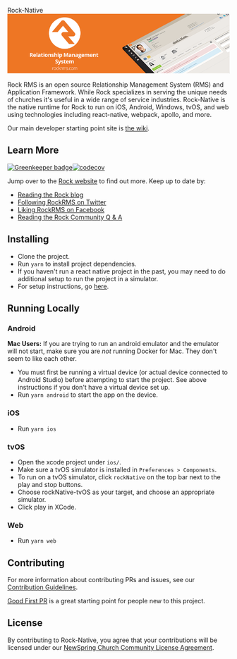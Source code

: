  Rock-Native
![Rock RMS](https://raw.githubusercontent.com/SparkDevNetwork/Rock/develop/Images/github-banner.png)

Rock RMS is an open source Relationship Management System (RMS) and Application
Framework. While Rock specializes in serving the unique needs of churches it's
useful in a wide range of service industries.  Rock-Native is the native runtime for Rock to run on iOS, Android, Windows, tvOS, and web using technologies including react-native, webpack, apollo, and more.

Our main developer starting point site is [the wiki](https://github.com/NewSpring/Rock-Native/wiki).

## Learn More

[![Greenkeeper badge](https://badges.greenkeeper.io/NewSpring/Rock-Native.svg)](https://greenkeeper.io/)[![codecov](https://codecov.io/gh/NewSpring/Rock-Native/branch/master/graph/badge.svg)](https://codecov.io/gh/NewSpring/Rock-Native)

Jump over to the [Rock website](http://www.rockrms.com/) to find out more. Keep up to date by:

* [Reading the Rock blog](http://www.rockrms.com/Rock/Connect)
* [Following RockRMS on Twitter](http://www.twitter.com/therockrms)
* [Liking RockRMS on Facebook](http://www.facebook.com/therockrms)
* [Reading the Rock Community Q & A](http://www.rockrms.com/Rock/Ask)

## Installing

- Clone the project.
- Run `yarn` to install project dependencies.
- If you haven't run a react native project in the past, you may need to do additional setup to run the project in a simulator.
- For setup instructions, go [here](https://facebook.github.io/react-native/docs/getting-started.html).

## Running Locally
### Android
**Mac Users:** If you are trying to run an android emulator and the emulator will not start, make sure you are _not_ running Docker for Mac. They don't seem to like each other.

- You must first be running a virtual device (or actual device connected to Android Studio) before attempting to start the project. See above instructions if you don't have a virtual device set up.
- Run `yarn android` to start the app on the device.

### iOS
- Run `yarn ios`

### tvOS
- Open the xcode project under `ios/`.
- Make sure a tvOS simulator is installed in `Preferences > Components`.
- To run on a tvOS simulator, click `rockNative` on the top bar next to the play and stop buttons.
- Choose rockNative-tvOS as your target, and choose an appropriate simulator.
- Click play in XCode.

### Web
- Run `yarn web`

## Contributing

For more information about contributing PRs and issues, see our [Contribution Guidelines](https://github.com/NewSpring/Rock-Native/wiki/Contribution-Guidelines).

[Good First PR](https://github.com/NewSpring/Rock-Native/labels/Good%20First%20PR) is a great starting point for people new to this project.

## License

By contributing to Rock-Native, you agree that your contributions will be licensed under our [NewSpring Church Community License Agreement](https://github.com/NewSpring/Rock-Native/wiki/License).
